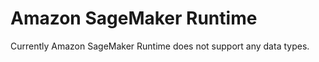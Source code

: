 # Amazon SageMaker Runtime<a name="API_Types_Amazon_SageMaker_Runtime"></a>

Currently Amazon SageMaker Runtime does not support any data types\.